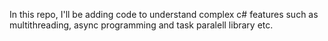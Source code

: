 In this repo, I'll be adding code to understand complex c# features such as multithreading, async programming and task paralell library etc.
